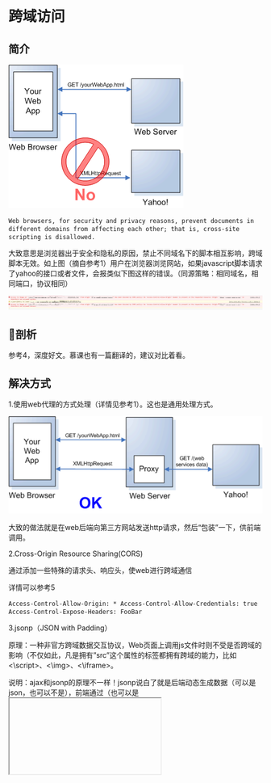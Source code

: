 # 跨域访问

## 简介

![图解](./../assets/images/2018091901.gif)

```
Web browsers, for security and privacy reasons, prevent documents in different domains from affecting each other; that is, cross-site scripting is disallowed.
```

大致意思是浏览器出于安全和隐私的原因，禁止不同域名下的脚本相互影响，跨域脚本无效。如上图（摘自参考1）用户在浏览器浏览网站，如果javascript脚本请求了yahoo的接口或者文件，会报类似下图这样的错误。（同源策略：相同域名，相同端口，协议相同）

![报错示例](./../assets/images/2018091903.jpeg)

## 剖析
参考4，深度好文。慕课也有一篇翻译的，建议对比着看。

## 解决方式

1.使用web代理的方式处理（详情见参考1）。这也是通用处理方式。

![图解](./../assets/images/2018091902.gif)

大致的做法就是在web后端向第三方网站发送http请求，然后“包装”一下，供前端调用。

2.Cross-Origin Resource Sharing(CORS)

通过添加一些特殊的请求头、响应头，使web进行跨域通信

详情可以参考5
```
Access-Control-Allow-Origin: * Access-Control-Allow-Credentials: true Access-Control-Expose-Headers: FooBar
```

3.jsonp（JSON with Padding）

原理：一种非官方跨域数据交互协议，Web页面上调用js文件时则不受是否跨域的影响（不仅如此，凡是拥有”src”这个属性的标签都拥有跨域的能力，比如<\script>、<\img>、<\iframe>。

说明：ajax和jsonp的原理不一样！jsonp说白了就是后端动态生成数据（可以是json，也可以不是），前端通过<scirpt>（也可以是<iframe>或者其他支持跨域的标签）标签请求该数据，从而突破浏览器的同源策略的限制。

4.。。。可以参考6

## 总结
第一种和第二种为主流方式，也是个人使用最多的。。（不清楚其他人。）

## 号外
偶然发现慕课上有一个课程（参考7），个人还没看，有空瞄一眼~

## 参考
1. [https://developer.yahoo.com/javascript/howto-proxy.html](https://developer.yahoo.com/javascript/howto-proxy.html)
2. [https://blog.csdn.net/hansexploration/article/details/80314948](https://blog.csdn.net/hansexploration/article/details/80314948)
3. [https://html.spec.whatwg.org/#crossDocumentMessages](https://html.spec.whatwg.org/#crossDocumentMessages)
4. [https://www.html5rocks.com/en/tutorials/cors/](https://www.html5rocks.com/en/tutorials/cors/)
5. [https://mubu.com/doc/1Mdo8geHR8](https://mubu.com/doc/1Mdo8geHR8)
6. [http://www.cnblogs.com/rainman/archive/2011/02/20/1959325.html](http://www.cnblogs.com/rainman/archive/2011/02/20/1959325.html)
7. [https://www.imooc.com/note/947](https://www.imooc.com/note/947)